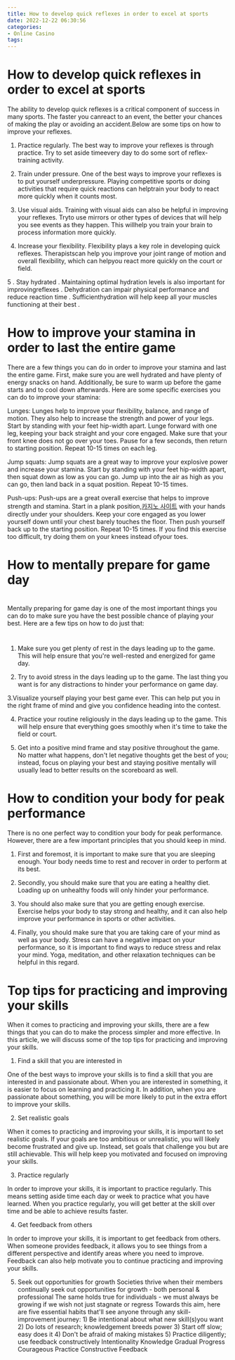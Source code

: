 ```yaml
---
title: How to develop quick reflexes in order to excel at sports
date: 2022-12-22 06:30:56
categories:
- Online Casino
tags:
---
```



#  How to develop quick reflexes in order to excel at sports

The ability to develop quick reflexes is a critical component of success in many sports. The faster you canreact to an event, the better your chances of making the play or avoiding an accident.Below are some tips on how to improve your reflexes.

1. Practice regularly. The best way to improve your reflexes is through practice. Try to set aside timeevery day to do some sort of reflex-training activity.

2. Train under pressure. One of the best ways to improve your reflexes is to put yourself underpressure. Playing competitive sports or doing activities that require quick reactions can helptrain your body to react more quickly when it counts most.

3. Use visual aids. Training with visual aids can also be helpful in improving your reflexes. Tryto use mirrors or other types of devices that will help you see events as they happen. This willhelp you train your brain to process information more quickly.

4. Increase your flexibility. Flexibility plays a key role in developing quick reflexes. Therapistscan help you improve your joint range of motion and overall flexibility, which can helpyou react more quickly on the court or field.

5 . Stay hydrated . Maintaining optimal hydration levels is also important for improvingreflexes . Dehydration can impair physical performance and reduce reaction time . Sufficienthydration will help keep all your muscles functioning at their best .

#  How to improve your stamina in order to last the entire game

There are a few things you can do in order to improve your stamina and last the entire game. First, make sure you are well hydrated and have plenty of energy snacks on hand. Additionally, be sure to warm up before the game starts and to cool down afterwards. Here are some specific exercises you can do to improve your stamina:

Lunges: Lunges help to improve your flexibility, balance, and range of motion. They also help to increase the strength and power of your legs. Start by standing with your feet hip-width apart. Lunge forward with one leg, keeping your back straight and your core engaged. Make sure that your front knee does not go over your toes. Pause for a few seconds, then return to starting position. Repeat 10-15 times on each leg.

Jump squats: Jump squats are a great way to improve your explosive power and increase your stamina. Start by standing with your feet hip-width apart, then squat down as low as you can go. Jump up into the air as high as you can go, then land back in a squat position. Repeat 10-15 times.

Push-ups: Push-ups are a great overall exercise that helps to improve strength and stamina. Start in a plank position,[카지노 사이트](https://choegocasino.com/) with your hands directly under your shoulders. Keep your core engaged as you lower yourself down until your chest barely touches the floor. Then push yourself back up to the starting position. Repeat 10-15 times. If you find this exercise too difficult, try doing them on your knees instead ofyour toes.

#  How to mentally prepare for game day

#

Mentally preparing for game day is one of the most important things you can do to make sure you have the best possible chance of playing your best. Here are a few tips on how to do just that:

#

1. Make sure you get plenty of rest in the days leading up to the game. This will help ensure that you're well-rested and energized for game day.

2. Try to avoid stress in the days leading up to the game. The last thing you want is for any distractions to hinder your performance on game day.

3.Visualize yourself playing your best game ever. This can help put you in the right frame of mind and give you confidence heading into the contest.

4. Practice your routine religiously in the days leading up to the game. This will help ensure that everything goes smoothly when it's time to take the field or court.

5. Get into a positive mind frame and stay positive throughout the game. No matter what happens, don't let negative thoughts get the best of you; instead, focus on playing your best and staying positive mentally will usually lead to better results on the scoreboard as well.

#  How to condition your body for peak performance

There is no one perfect way to condition your body for peak performance. However, there are a few important principles that you should keep in mind.

1. First and foremost, it is important to make sure that you are sleeping enough. Your body needs time to rest and recover in order to perform at its best.

2. Secondly, you should make sure that you are eating a healthy diet. Loading up on unhealthy foods will only hinder your performance.

3. You should also make sure that you are getting enough exercise. Exercise helps your body to stay strong and healthy, and it can also help improve your performance in sports or other activities.

4. Finally, you should make sure that you are taking care of your mind as well as your body. Stress can have a negative impact on your performance, so it is important to find ways to reduce stress and relax your mind. Yoga, meditation, and other relaxation techniques can be helpful in this regard.

#  Top tips for practicing and improving your skills

When it comes to practicing and improving your skills, there are a few things that you can do to make the process simpler and more effective. In this article, we will discuss some of the top tips for practicing and improving your skills.

1. Find a skill that you are interested in

One of the best ways to improve your skills is to find a skill that you are interested in and passionate about. When you are interested in something, it is easier to focus on learning and practicing it. In addition, when you are passionate about something, you will be more likely to put in the extra effort to improve your skills.

2. Set realistic goals

When it comes to practicing and improving your skills, it is important to set realistic goals. If your goals are too ambitious or unrealistic, you will likely become frustrated and give up. Instead, set goals that challenge you but are still achievable. This will help keep you motivated and focused on improving your skills.

3. Practice regularly

In order to improve your skills, it is important to practice regularly. This means setting aside time each day or week to practice what you have learned. When you practice regularly, you will get better at the skill over time and be able to achieve results faster.

4. Get feedback from others

In order to improve your skills, it is important to get feedback from others. When someone provides feedback, it allows you to see things from a different perspective and identify areas where you need to improve. Feedback can also help motivate you to continue practicing and improving your skills.

5. Seek out opportunities for growth
 Societies thrive when their members continually seek out opportunities for growth - both personal & professional The same holds true for individuals - we must always be growing if we wish not just stagnate or regress Towards this aim, here are five essential habits that'll see anyone through any skill-improvement journey:   1) Be intentional about what new skill(s)you want 2) Do lots of research; knowledgement breeds power 3) Start off slow; easy does it 4) Don't be afraid of making mistakes 5) Practice diligently; use feedback constructively Intentionality  Knowledge  Gradual Progress  Courageous Practice  Constructive Feedback